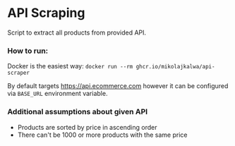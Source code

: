 # API Scraping
Script to extract all products from provided API.

### How to run:
Docker is the easiest way: `docker run --rm ghcr.io/mikolajkalwa/api-scraper`

By default targets https://api.ecommerce.com however it can be configured via `BASE_URL` environment variable.

### Additional assumptions about given API
* Products are sorted by price in ascending order
* There can't be 1000 or more products with the same price
